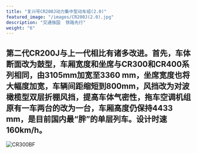 ```yaml
---
title: "复兴号CR200J动力集中型动车组(2.0)"
featured_image: "/images/CR200J(2.0).jpg"
description: "交通强国  铁路先行"
weight: "6"
---
```


## 第二代CR200J与上一代相比有诸多改进。首先，车体断面改为鼓型，车厢宽度和坐席与CR300和CR400系列相同，由3105mm加宽至3360 mm，坐席宽度也将大幅度加宽，车辆间距缩短到800mm，风挡改为对波橄榄型双层折棚风挡，提高车体气密性，拖车空调机组原有一车两台的改为一台，车厢高度仍保持4433 mm，是目前国内最“胖”的单层列车。设计时速160km/h。

![CR300BF](/images/CR200J(2.0).jpg)